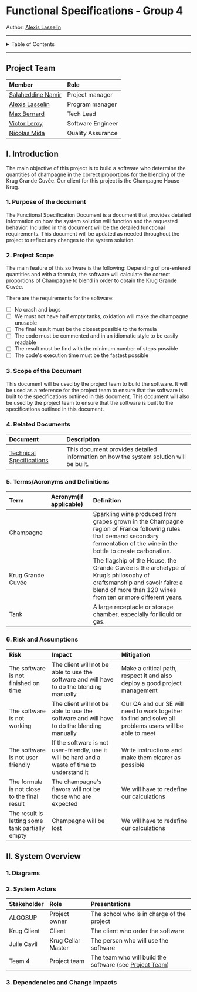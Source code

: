 # Functional Specifications - Group 4

Author: [Alexis Lasselin](https://github.com/AlexisLasselin)

---

<details>

<summary>Table of Contents</summary>

- [Functional Specifications - Group 4](#functional-specifications---group-4)
  - [Project Team](#project-team)
  - [I. Introduction](#i-introduction)
    - [1. Purpose of the document](#1-purpose-of-the-document)
    - [2. Project Scope](#2-project-scope)
    - [3. Scope of the Document](#3-scope-of-the-document)
    - [4. Related Documents](#4-related-documents)
    - [5. Terms/Acronyms and Definitions](#5-termsacronyms-and-definitions)
    - [6. Risk and Assumptions](#6-risk-and-assumptions)
  - [II. System Overview](#ii-system-overview)
    - [1. Diagrams](#1-diagrams)
    - [2. System Actors](#2-system-actors)
    - [3. Dependencies and Change Impacts](#3-dependencies-and-change-impacts)

</details>

---

## Project Team

|**Member**|**Role**|
|:---|:---|
|[Salaheddine Namir](https://github.com/T3rryc)| Project manager |
|[Alexis Lasselin](https://github.com/AlexisLasselin)| Program manager |
|[Max Bernard](https://github.com/maxbernard3)| Tech Lead |
|[Victor Leroy](https://github.com/Victor-Leroy)| Software Engineer |
|[Nicolas Mida](https://github.com/Nicolas-Mida)| Quality Assurance |

## I. Introduction

The main objective of this project is to build a software who determine the quantities of champagne in the correct proportions for the blending of the Krug Grande Cuvée. Our client for this project is the Champagne House Krug.

### 1. Purpose of the document

The Functional Specification Document is a document that provides detailed information on how the system solution will function and the requested behavior. Included in this document will be the detailed functional requirements.
This document will be updated as needed throughout the project to reflect any changes to the system solution.

### 2. Project Scope

The main feature of this software is the following:
Depending of pre-entered quantities and with a formula, the software will calculate the correct proportions of Champagne to blend in order to obtain the Krug Grande Cuvée.

There are the requirements for the software:

- [ ] No crash and bugs
- [ ] We must not have half empty tanks, oxidation will make the champagne unusable
- [ ] The final result must be the closest possible to the formula
- [ ] The code must be commented and in an idiomatic style to be easily readable
- [ ] The result must be find with the minimum number of steps possible
- [ ] The code's execution time must be the fastest possible

### 3. Scope of the Document

This document will be used by the project team to build the software. It will be used as a reference for the project team to ensure that the software is built to the specifications outlined in this document. This document will also be used by the project team to ensure that the software is built to the specifications outlined in this document.

### 4. Related Documents

| **Document** | **Description** |
|:---|:---|
| [Technical Specifications](Technical_Specifications.md) | This document provides detailed information on how the system solution will be built. |

### 5. Terms/Acronyms and Definitions

| **Term** | **Acronym(if applicable)** | **Definition** |
|:---|:---|:---|
| Champagne | | Sparkling wine produced from grapes grown in the Champagne region of France following rules that demand secondary fermentation of the wine in the bottle to create carbonation. |
| Krug Grande Cuvée | | The flagship of the House, the Grande Cuvée is the archetype of Krug’s philosophy of craftsmanship and savoir faire: a blend of more than 120 wines from ten or more different years. |
| Tank | | A large receptacle or storage chamber, especially for liquid or gas. |

### 6. Risk and Assumptions

| **Risk** | **Impact** | **Mitigation** |
|:---|:---|:---|
| The software is not finished on time | The client will not be able to use the software and will have to do the blending manually | Make a critical path, respect it and also deploy a good project management |
| The software is not working | The client will not be able to use the software and will have to do the blending manually | Our QA and our SE will need to work together to find and solve all problems users will be able to meet |
| The software is not user friendly | If the software is not user-friendly, use it will be hard and a waste of time to understand it | Write instructions and make them clearer as possible |
| The formula is not close to the final result | The champagne's flavors will not be those who are expected | We will have to redefine our calculations |
| The result is letting some tank partially empty | Champagne will be lost | We will have to redefine our calculations |

## II. System Overview

<!-- TODO -->

### 1. Diagrams

<!-- TODO: Add diagrams -->

### 2. System Actors

| **Stakeholder** | **Role** | **Presentations** |
|:---|:---|:---|
| ALGOSUP | Project owner | The school who is in charge of the project |
| Krug Client | Client | The client who order the software |
| Julie Cavil | Krug Cellar Master | The person who will use the software |
| Team 4 | Project team | The team who will build the software (see [Project Team](#project-team)) |

### 3. Dependencies and Change Impacts
